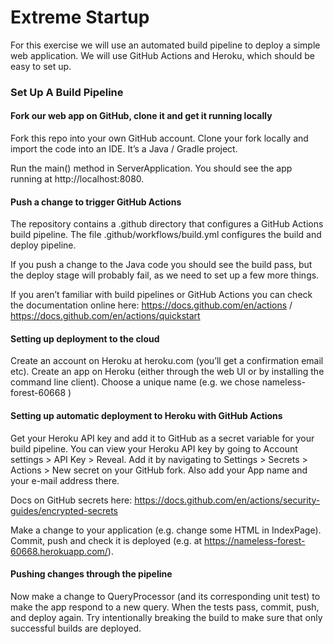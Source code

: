 # Extreme Startup

For this exercise we will use an automated build pipeline to deploy a simple web application. We will use GitHub Actions and Heroku, which should be easy to set up.

### Set Up A Build Pipeline
#### Fork our web app on GitHub, clone it and get it running locally
Fork this repo into your own GitHub account.
Clone your fork locally and import the code into an IDE.
It’s a Java / Gradle project.

Run the main() method in ServerApplication. You should see the app running at http://localhost:8080.

#### Push a change to trigger GitHub Actions
The repository contains a .github directory that configures a GitHub Actions build pipeline.
The file .github/workflows/build.yml configures the build and deploy pipeline.

If you push a change to the Java code you should see the build pass, but the deploy stage will probably fail, as we need to set up a few more things.

If you aren’t familiar with build pipelines or GitHub Actions you can check the documentation online here: https://docs.github.com/en/actions / https://docs.github.com/en/actions/quickstart

#### Setting up deployment to the cloud
Create an account on Heroku at heroku.com (you’ll get a confirmation email etc).
Create an app on Heroku (either through the web UI or by installing the command line client).
Choose a unique name (e.g. we chose nameless-forest-60668 )

#### Setting up automatic deployment to Heroku with GitHub Actions
Get your Heroku API key and add it to GitHub as a secret variable for your build pipeline.
You can view your Heroku API key by going to Account settings > API Key > Reveal.
Add it by navigating to Settings > Secrets > Actions > New secret on your GitHub fork.
Also add your App name and your e-mail address there.

Docs on GitHub secrets here: https://docs.github.com/en/actions/security-guides/encrypted-secrets


Make a change to your application (e.g. change some HTML in IndexPage). Commit, push and check it is deployed (e.g. at https://nameless-forest-60668.herokuapp.com/).

#### Pushing changes through the pipeline
Now make a change to QueryProcessor (and its corresponding unit test) to make the app respond to a new query.
When the tests pass, commit, push, and deploy again.
Try intentionally breaking the build to make sure that only successful builds are deployed.
